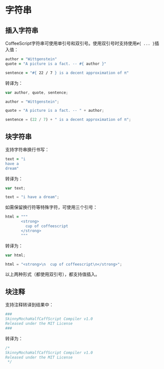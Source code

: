 # 字符串

## 插入字符串

CoffeeScript字符串可使用单引号和双引号。使用双引号时支持使用`#{ ... }`插入值：

```coffee
author = "Wittgenstein"
quote = "A picture is a fact. -- #{ author }"

sentence = "#{ 22 / 7 } is a decent approximation of π"
```

转译为：

```js
var author, quote, sentence;

author = "Wittgenstein";

quote = "A picture is a fact. -- " + author;

sentence = (22 / 7) + " is a decent approximation of π";
```

## 块字符串

支持字符串换行书写：

```coffee
text = "i
have a
dream"
```

转译为：

```js
var text;

text = "i have a dream";
```

如需保留换行符等特殊字符，可使用三个引号：

```coffee
html = """
       <strong>
         cup of coffeescript
       </strong>
       """
```

转译为：

```js
var html;

html = "<strong>\n  cup of coffeescript\n</strong>";
```

以上两种形式（都使用双引号），都支持值插入。

## 块注释

支持注释转译到结果中：

```coffee
###
SkinnyMochaHalfCaffScript Compiler v1.0
Released under the MIT License
###
```

转译为：

```js
/*
SkinnyMochaHalfCaffScript Compiler v1.0
Released under the MIT License
 */
```
